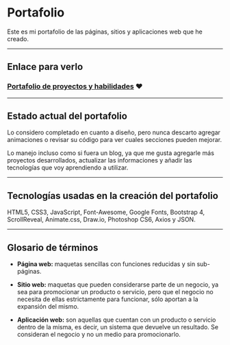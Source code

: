 # Portafolio
Este es mi portafolio de las páginas, sitios y aplicaciones web que he creado. 
___
## Enlace para verlo
### [Portafolio de proyectos y habilidades](https://bit.ly/hernanreiq) :heart:
___
## Estado actual del portafolio
Lo considero completado en cuanto a diseño, pero nunca descarto agregar animaciones o revisar su código para ver cuales secciones pueden mejorar.

Lo manejo incluso como si fuera un blog, ya que me gusta agregarle más proyectos desarrollados, actualizar las informaciones y añadir las tecnologías que voy aprendiendo a utilizar.
___
## Tecnologías usadas en la creación del portafolio
HTML5, CSS3, JavaScript, Font-Awesome, Google Fonts, Bootstrap 4, ScrollReveal, Animate.css, Draw.io, Photoshop CS6, Axios y JSON. 
___
## Glosario de términos 
* **Página web:** maquetas sencillas con funciones reducidas y sin sub-páginas.

* **Sitio web:** maquetas que pueden considerarse parte de un negocio, ya sea para promocionar un producto o servicio, pero que el negocio no necesita de ellas estrictamente para funcionar, sólo aportan a la expansión del mismo.

* **Aplicación web:** son aquellas que cuentan con un producto o servicio dentro de la misma, es decir, un sistema que devuelve un resultado. Se consideran el negocio y no un medio para promocionarlo.